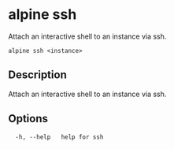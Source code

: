 # alpine ssh

Attach an interactive shell to an instance via ssh.

```
alpine ssh <instance>
```

## Description

Attach an interactive shell to an instance via ssh.

## Options

```
  -h, --help   help for ssh
```
